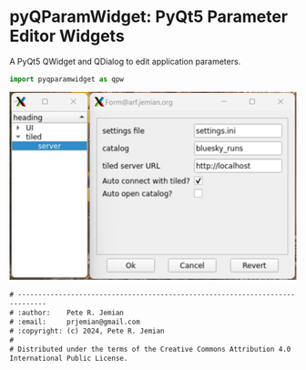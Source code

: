 # pyQParamWidget: PyQt5 Parameter Editor Widgets

A PyQt5 QWidget and QDialog to edit application parameters.

```py
import pyqparamwidget as qpw
```

![prototype GUI parts](./qpw.png)

```
# -----------------------------------------------------------------------------
# :author:    Pete R. Jemian
# :email:     prjemian@gmail.com
# :copyright: (c) 2024, Pete R. Jemian
#
# Distributed under the terms of the Creative Commons Attribution 4.0 International Public License.
```
